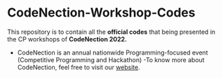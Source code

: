 # CodeNection-Workshop-Codes
This repository is to contain all the **official codes** that being presented in the CP workshops of **CodeNection 2022.**
- CodeNection is an annual nationwide Programming-focused event (Competitive Programming and Hackathon)
-To know more about CodeNection, feel free to visit our [website](https://www.itscodenection.com/).
